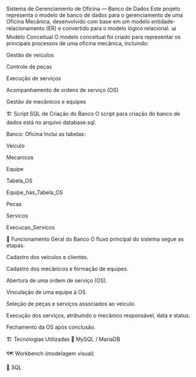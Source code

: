 Sistema de Gerenciamento de Oficina — Banco de Dados
Este projeto representa o modelo de banco de dados para o gerenciamento de uma Oficina Mecânica, desenvolvido com base em um modelo entidade-relacionamento (ER) e convertido para o modelo lógico relacional.
📊 Modelo Conceitual
O modelo conceitual foi criado para representar os principais processos de uma oficina mecânica, incluindo:

Gestão de veículos

Controle de peças

Execução de serviços

Acompanhamento de ordens de serviço (OS)

Gestão de mecânicos e equipes

🏗️ Script SQL de Criação do Banco
O script para criação do banco de dados está no arquivo database.sql.

Banco: Oficina
Inclui as tabelas:

Veiculo

Mecanicos

Equipe

Tabela_OS

Equipe_has_Tabela_OS

Pecas

Servicos

Execucao_Servicos

🧠 Funcionamento Geral do Banco
O fluxo principal do sistema segue as etapas:

Cadastro dos veículos e clientes.

Cadastro dos mecânicos e formação de equipes.

Abertura de uma ordem de serviço (OS).

Vinculação de uma equipe à OS.

Seleção de peças e serviços associados ao veículo.

Execução dos serviços, atribuindo o mecânico responsável, data e status.

Fechamento da OS após conclusão.

🏗️ Tecnologias Utilizadas
💾 MySQL / MariaDB

🗺️ Workbench (modelagem visual)

🐘 SQL
